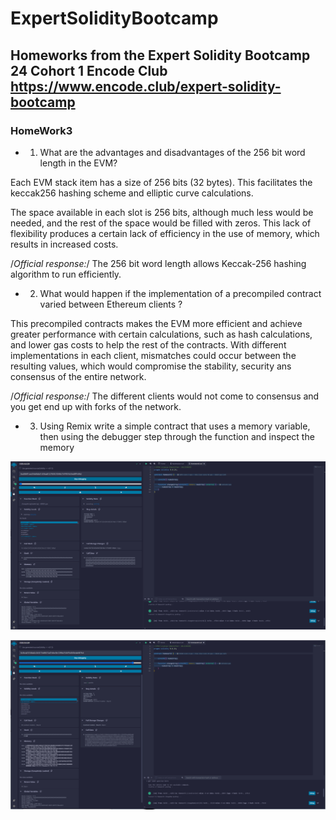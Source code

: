 # ExpertSolidityBootcamp

## Homeworks from the Expert Solidity Bootcamp 24 Cohort 1 Encode Club https://www.encode.club/expert-solidity-bootcamp

### HomeWork3

- 1. What are the advantages and disadvantages of
     the 256 bit word length in the EVM?

Each EVM stack item has a size of 256 bits (32 bytes). This facilitates the keccak256 hashing scheme and elliptic curve calculations.

The space available in each slot is 256 bits, although much less would be needed, and the rest of the space would be filled with zeros. This lack of flexibility produces a certain lack of efficiency in the use of memory, which results in increased costs.

/_Official response:_/ The 256 bit word length allows Keccak-256 hashing algorithm to run efficiently.

- 2.  What would happen if the implementation of a
      precompiled contract varied between Ethereum
      clients ?

This precompiled contracts makes the EVM more efficient and achieve greater performance with certain calculations, such as hash calculations, and lower gas costs to help the rest of the contracts. With different implementations in each client, mismatches could occur between the resulting values, which would compromise the stability, security ans consensus of the entire network.

/_Official response:_/ The different clients would not come to consensus and you get end up with forks of the network.

- 3. Using Remix write a simple contract that uses a
     memory variable, then using the debugger step
     through the function and inspect the memory

![Debugger_image](debugger.png)

![Debugger_image1](debugger1.png)
